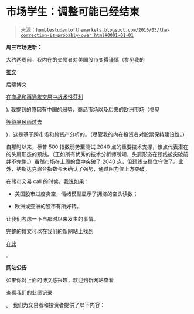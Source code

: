 <!--yml

分类：未分类

日期：2024-05-18 03:06:06

-->

# 市场学生：调整可能已经结束

> 来源：[`humblestudentofthemarkets.blogspot.com/2016/05/the-correction-is-probably-over.html#0001-01-01`](https://humblestudentofthemarkets.blogspot.com/2016/05/the-correction-is-probably-over.html#0001-01-01)

**周三市场更新：**

大约两周前，我内在的交易者对美国股市变得谨慎（参见我的

[推文](https://twitter.com/HumbleStudent/status/730418606807220224)

后续博文

[在商品和再通胀交易中战术性获利](https://humblestudentofthemarkets.com/2016/05/11/tactically-taking-profits-in-the-commodity-and-reflation-trade/)

). 我提到的原因有中国的弱势、商品市场以及后来的欧洲市场（参见

[等待暴风雨过去](https://humblestudentofthemarkets.com/2016/05/15/waiting-for-the-storm-to-pass/)

)，这是基于跨市场和跨资产分析的。（尽管我的内在投资者对股票保持建设性。）

自那时以来，标普 500 指数弱势至测试 2040 点的重要技术支撑，该点代表潜在的头肩形态的颈线。（正如所有优秀的技术分析师所知，头肩形态在颈线被突破前并不完整。）虽然市场在上周的盘中突破了 2040 点，但颈线支撑位守住了。此外，纳斯达克综合指数今天确认了强势，通过阻力位上方突破。

在熊市交易 call 的时候，我说如果：

+   美国股市过度卖空，情绪模型显示了拥挤的空头读数；

+   欧洲或亚洲的股市有所好转。

让我们考虑一下自那时以来发生的事情。

完整的博文可以在我们的新网站上找到

[在此](https://humblestudentofthemarkets.com/2016/05/24/the-correction-is-probably-over/)

.

**网站公告**

如果你对上面的博文感兴趣，欢迎到新网站查看

[查看我们的业绩记录](https://humblestudentofthemarkets.com/shop/)

。 我们为交易者和投资者提供了以下内容：
